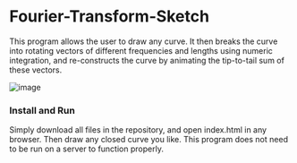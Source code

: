 # Fourier-Transform-Sketch
This program allows the user to draw any curve. It then breaks the curve into rotating vectors of different frequencies and lengths using numeric integration, and re-constructs the curve by animating the tip-to-tail sum of these vectors.

![image](https://github.com/Anthony-Gambale/Fourier-Transform-Sketch/blob/main/screenshot1.png)

### Install and Run
Simply download all files in the repository, and open index.html in any browser. Then draw any closed curve you like. This program does not need to be run on a server to function properly.
